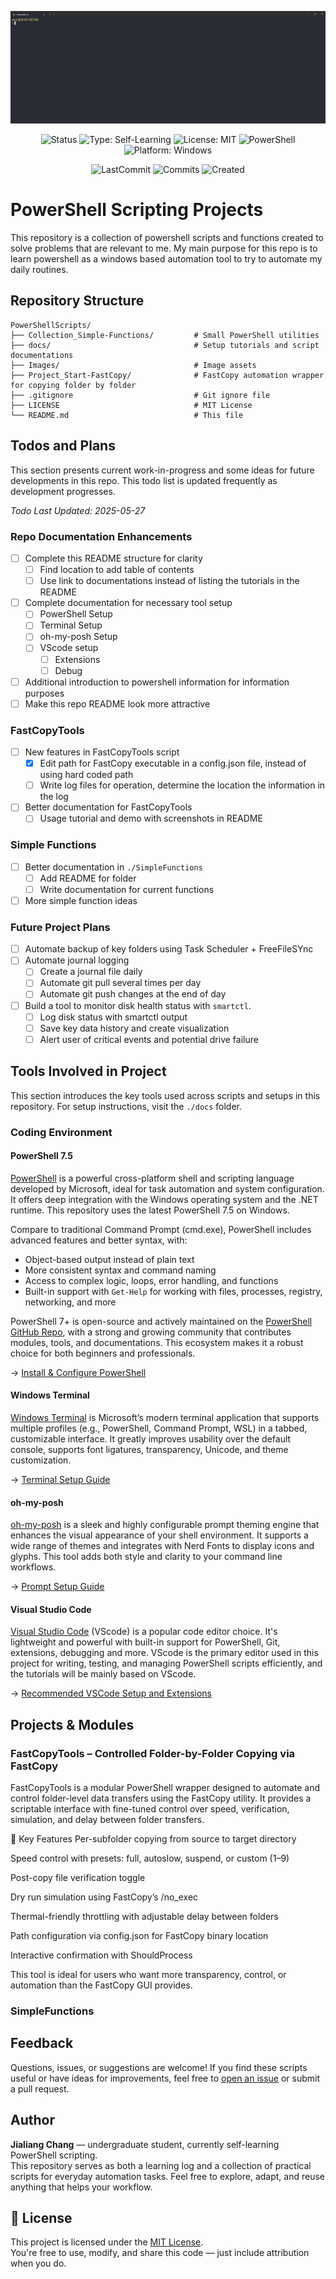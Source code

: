 <!-- markdownlint-disable-next-line MD041 -->
![HeaderGIF](./Images/WindowsTerminal_7DcFt7URrF.gif)

<!-- markdownlint-disable-next-line MD033 -->
<div align="center">

<!-- First row -->

![Status](https://img.shields.io/badge/Status-WorkInProgress-yellow) ![Type: Self-Learning](https://img.shields.io/badge/Type-Self--Learning-blueviolet) ![License: MIT](https://img.shields.io/badge/License-MIT-green.svg) ![PowerShell](https://img.shields.io/badge/Shell-PowerShell-blue) ![Platform: Windows](https://img.shields.io/badge/Platform-Windows-lightgrey)

<!-- Second row -->

![LastCommit](https://img.shields.io/github/last-commit/Alexander-556/PowerShellScripts) ![Commits](https://img.shields.io/github/commit-activity/w/Alexander-556/PowerShellScripts) ![Created](https://img.shields.io/github/created-at/Alexander-556/PowerShellScripts)

</div>

# PowerShell Scripting Projects

This repository is a collection of powershell scripts and functions created to solve problems that are relevant to me. My main purpose for this repo is to learn powershell as a windows based automation tool to try to automate my daily routines.

## Repository Structure

```pgsql
PowerShellScripts/
├── Collection_Simple-Functions/         # Small PowerShell utilities
├── docs/                                # Setup tutorials and script documentations
├── Images/                              # Image assets
├── Project_Start-FastCopy/              # FastCopy automation wrapper for copying folder by folder
├── .gitignore                           # Git ignore file
├── LICENSE                              # MIT License
└── README.md                            # This file
```

## Todos and Plans

This section presents current work-in-progress and some ideas for future developments in this repo. This todo list is updated frequently as development progresses.

<!-- markdownlint-disable-next-line MD036 -->
_Todo Last Updated: 2025-05-27_

### Repo Documentation Enhancements

- [ ] Complete this README structure for clarity
  - [ ] Find location to add table of contents
  - [ ] Use link to documentations instead of listing the tutorials in the README
- [ ] Complete documentation for necessary tool setup
  - [ ] PowerShell Setup
  - [ ] Terminal Setup
  - [ ] oh-my-posh Setup
  - [ ] VScode setup
    - [ ] Extensions
    - [ ] Debug
- [ ] Additional introduction to powershell information for information purposes
- [ ] Make this repo README look more attractive

### FastCopyTools

- [ ] New features in FastCopyTools script
  - [x] Edit path for FastCopy executable in a config.json file, instead of using hard coded path
  - [ ] Write log files for operation, determine the location the information in the log
- [ ] Better documentation for FastCopyTools
  - [ ] Usage tutorial and demo with screenshots in README

### Simple Functions

- [ ] Better documentation in `./SimpleFunctions`
  - [ ] Add README for folder
  - [ ] Write documentation for current functions
- [ ] More simple function ideas

### Future Project Plans

- [ ] Automate backup of key folders using Task Scheduler + FreeFileSYnc
- [ ] Automate journal logging
  - [ ] Create a journal file daily
  - [ ] Automate git pull several times per day
  - [ ] Automate git push changes at the end of day
- [ ] Build a tool to monitor disk health status with `smartctl`.
  - [ ] Log disk status with smartctl output
  - [ ] Save key data history and create visualization
  - [ ] Alert user of critical events and potential drive failure

## Tools Involved in Project

This section introduces the key tools used across scripts and setups in this repository. For setup instructions, visit the `./docs` folder.

### Coding Environment

#### PowerShell 7.5

[PowerShell](https://learn.microsoft.com/en-us/powershell/) is a powerful cross-platform shell and scripting language developed by Microsoft, ideal for task automation and system configuration. It offers deep integration with the Windows operating system and the .NET runtime. This repository uses the latest PowerShell 7.5 on Windows.  

Compare to traditional  Command Prompt (cmd.exe), PowerShell includes advanced features and better syntax, with:

- Object-based output instead of plain text
- More consistent syntax and command naming
- Access to complex logic, loops, error handling, and functions
- Built-in support with `Get-Help` for working with files, processes, registry, networking, and more

PowerShell 7+ is open-source and actively maintained on the [PowerShell GitHub Repo](https://github.com/PowerShell/PowerShell/tree/master), with a strong and growing community that contributes modules, tools, and documentations. This ecosystem makes it a robust choice for both beginners and professionals.

→ [Install & Configure PowerShell](./docs/PowerShell_Setup.md)

#### Windows Terminal

[Windows Terminal](https://learn.microsoft.com/en-us/windows/terminal/) is Microsoft’s modern terminal application that supports multiple profiles (e.g., PowerShell, Command Prompt, WSL) in a tabbed, customizable interface. It greatly improves usability over the default console, supports font ligatures, transparency, Unicode, and theme customization.

→ [Terminal Setup Guide](./docs/PowerShell_Setup.md)

#### oh-my-posh

[oh-my-posh](https://ohmyposh.dev) is a sleek and highly configurable prompt theming engine that enhances the visual appearance of your shell environment. It supports a wide range of themes and integrates with Nerd Fonts to display icons and glyphs. This tool adds both style and clarity to your command line workflows.

→ [Prompt Setup Guide](./docs/oh-my-posh_Setup.md)

#### Visual Studio Code

[Visual Studio Code](https://code.visualstudio.com) (VScode) is a popular code editor choice. It's lightweight and powerful with built-in support for PowerShell, Git, extensions, debugging and more. VScode is the primary editor used in this project for writing, testing, and managing PowerShell scripts efficiently, and the tutorials will be mainly based on VScode.

→ [Recommended VSCode Setup and Extensions](./docs/VScode_Setup.md)

## Projects & Modules

### FastCopyTools – Controlled Folder-by-Folder Copying via FastCopy

FastCopyTools is a modular PowerShell wrapper designed to automate and control folder-level data transfers using the FastCopy utility. It provides a scriptable interface with fine-tuned control over speed, verification, simulation, and delay between folder transfers.

🔧 Key Features
Per-subfolder copying from source to target directory

Speed control with presets: full, autoslow, suspend, or custom (1–9)

Post-copy file verification toggle

Dry run simulation using FastCopy’s /no_exec

Thermal-friendly throttling with adjustable delay between folders

Path configuration via config.json for FastCopy binary location

Interactive confirmation with ShouldProcess

This tool is ideal for users who want more transparency, control, or automation than the FastCopy GUI provides.

### SimpleFunctions

## Feedback

Questions, issues, or suggestions are welcome!
If you find these scripts useful or have ideas for improvements, feel free to [open an issue](https://github.com/Alexander-556/PowerShellScripts/issues) or submit a pull request.

## Author

**Jialiang Chang** — undergraduate student, currently self-learning PowerShell scripting.  
This repository serves as both a learning log and a collection of practical scripts for everyday automation tasks.
Feel free to explore, adapt, and reuse anything that helps your workflow.

## 📄 License

This project is licensed under the [MIT License](LICENSE).  
You're free to use, modify, and share this code — just include attribution when you do.
